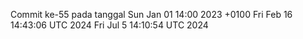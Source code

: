 Commit ke-55 pada tanggal Sun Jan 01 14:00 2023 +0100
Fri Feb 16 14:43:06 UTC 2024
Fri Jul  5 14:10:54 UTC 2024
